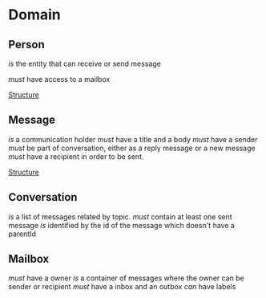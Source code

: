 Domain
======

Person
------
*is* the entity that can receive or send message

*must* have access to a mailbox

[Structure](./person.md)

Message
-------
*is* a communication holder 
*must* have a title and a body
*must* have a sender
*must* be part of conversation, either as a reply message or a new message
*must* have a recipient in order to be sent.

[Structure](./message.md)

Conversation
------------
*is* a list of messages related by topic.
*must* contain at least one sent message
*is* identified by the id of the message which doesn't have a parentId 

Mailbox
-------
*must* have a owner
*is* a container of messages where the owner can be sender or recipient
*must* have a inbox and an outbox
*can* have labels





